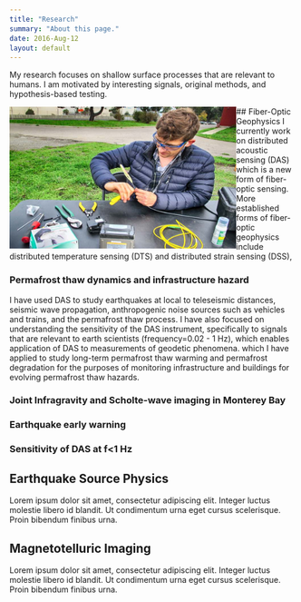 ```yaml
---
title: "Research"
summary: "About this page."
date: 2016-Aug-12
layout: default
---
```


My research focuses on shallow surface processes that are relevant to humans. I am motivated by interesting signals, original methods, and hypothesis-based testing.

<img align="left" width="400" height="250" src="assets/images/rfs/nateSplice.JPG">
## Fiber-Optic Geophysics
I currently work on distributed acoustic sensing (DAS) which is a new form of fiber-optic sensing. More established forms of fiber-optic geophysics include distributed temperature sensing (DTS) and distributed strain sensing (DSS),

### Permafrost thaw dynamics and infrastructure hazard
I have used DAS to study earthquakes at local to teleseismic distances, seismic wave propagation, anthropogenic noise sources such as vehicles and trains, and the permafrost thaw process. I have also focused on understanding the sensitivity of the DAS instrument, specifically to signals that are relevant to earth scientists (frequency=0.02 - 1 Hz), which enables application of DAS to measurements of geodetic phenomena.  which I have applied to study long-term permafrost thaw warming and permafrost degradation for the purposes of monitoring infrastructure and buildings for evolving permafrost thaw hazards.

### Joint Infragravity and Scholte-wave imaging in Monterey Bay

### Earthquake early warning

### Sensitivity of DAS at f<1 Hz


## Earthquake Source Physics
Lorem ipsum dolor sit amet, consectetur adipiscing elit. Integer luctus molestie libero id blandit. Ut condimentum urna eget cursus scelerisque. Proin bibendum finibus urna.

## Magnetotelluric Imaging
Lorem ipsum dolor sit amet, consectetur adipiscing elit. Integer luctus molestie libero id blandit. Ut condimentum urna eget cursus scelerisque. Proin bibendum finibus urna.
